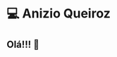 # :computer: Anizio Queiroz

## Olá!!! 👋

<!--
**anizioQ/anizioQ** is a ✨ _special_ ✨ repository because its `README.md` (this file) appears on your GitHub profile.

Here are some ideas to get you started:
- 🔭 I’m currently working on ...
- 🌱 I’m currently learning ...
- 👯 I’m looking to collaborate on ...
- 🤔 I’m looking for help with ...
- 💬 Ask me about ...
- 📫 How to reach me: ...
- 😄 Pronouns: ...
- ⚡ Fun fact: ...

<img src="http://views.whatilearened.today/views/github/Prof-Rodrigo-Silva/views.svg"/> <a href="https://github.com/Prof-Rodrigo-Silva/"><img src="https://img.shields.io/github/followers/Prof-Rodrigo-Silva?color=%234CC61E&label=GitHub%20Followers%20%3A"/></a> <img src="https://img.shields.io/badge/Back End-Java/R/Dart-f55247"/>

Sou o Rodrigo, colaborador oficial do projeto [Portugol Studio](http://lite.acad.univali.br/portugol/), na produção de materiais de ensino.
Tenho interesse na área de aprendizagem de máquina, mineração de dados, redes neurais artificiais, algoritmos genéticos, ensino de programação, desenvolvimento Android e mapeamentos.
- :heart: Techs: R, Java, Dart, Android, Flutter, Data Mining, Mapeamentos entre outras.
- :hammer: Trabalhando no desenvolvimento de um pacote R com dados geoespaciais do município de Bagé-RS.
- :hammer: Trabalhando no desenvolvimento de um aplicativo de Relatório Diário de Obras(RDO) para o município de Bagé-RS.
- :bulb: R, Dart, Flutter.
- :mailbox: Onde me encontrar:
[![Github Badge](https://img.shields.io/badge/-Github-000?style=flat-square&logo=Github&logoColor=white&link=https://github.com/Prof-Rodrigo-Silva)](https://github.com/Prof-Rodrigo-Silva)
[![Linkedin Badge](https://img.shields.io/badge/-LinkedIn-blue?style=flat-square&logo=Linkedin&logoColor=white&link=https://www.linkedin.com/in/rodrigo-silva-472928138/)](https://www.linkedin.com/in/rodrigo-silva-472928138/)
[![Gmail Badge](https://img.shields.io/badge/-Gmail-c14438?style=flat-square&logo=Gmail&logoColor=white&link=mailto:profrodrigorosadasilva@gmail.com)](mailto:profrodrigorosadasilva@gmail.com)

[![Top Langs](https://github-readme-stats.vercel.app/api/top-langs/?username=Prof-Rodrigo-Silva&hide=PlpgSQL,jupyter%20notebook,html)](https://github.com/anuraghazra/github-readme-stats)

-->
